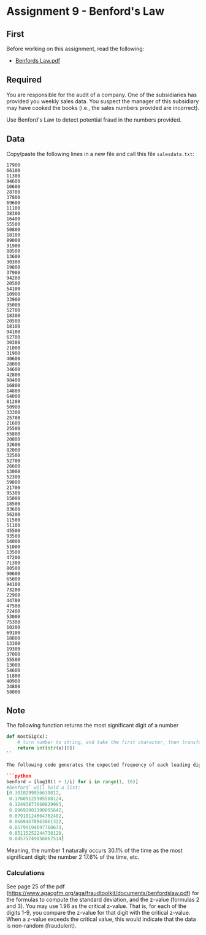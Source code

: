 # Assignment 9 - Benford's Law


## First

Before working on this assignment, read the following:

- [Benfords Law.pdf](https://www.agacgfm.org/aga/fraudtoolkit/documents/benfordslaw.pdf)

## Required

You are responsible for the audit of a company. One of the subsidiaries has provided you weekly sales data. You suspect the manager of this subsidiary may have cooked the books (i.e., the sales numbers provided are incorrect).

Use Benford's Law to detect potential fraud in the numbers provided.

## Data

Copy/paste the following lines in a new file and call this file `salesdata.txt`:

```
17900
66100
11300
94600
10600
28700
37800
69600
11100
38300
16400
55500
50800
18100
89000
31900
88500
13600
30300
19800
37900
94200
20500
54100
10900
33900
35000
52700
18300
20500
18100
94100
62700
30300
21000
31900
40600
28000
34600
42800
98400
16800
14800
64000
81200
50900
33300
25700
21600
25500
65800
20800
32600
82000
32500
52700
26600
13000
52300
59800
21700
95300
15000
18500
83600
56200
11500
51100
45500
93500
14000
51000
13500
47200
71300
80500
90600
65000
94100
73200
22900
44700
47500
72400
53000
75300
10200
69100
18800
13300
19300
37000
55500
13000
54600
11800
40900
34800
58000
```

## Note

The following function returns the most significant digit of a number

```python
def mostSig(x):
	# turn number to string, and take the first character, then transform back to integer
	return int(str(x)[0]) 
``

The following code generates the expected frequency of each leading digit as per Benford's law:

```python
benford = [log10(1 + 1/i) for i in range(1, 10)]
#benford` will hold a list:
[0.3010299956639812,
 0.17609125905568124,
 0.12493873660829993,
 0.09691001300805642,
 0.07918124604762482,
 0.06694678963061322,
 0.05799194697768673,
 0.05115252244738129,
 0.04575749056067514]
```

Meaning, the number 1 naturally occurs 30.1% of the time as the most significant digit; the number 2 17.6% of the time, etc.

### Calculations

See page 25 of the pdf (https://www.agacgfm.org/aga/fraudtoolkit/documents/benfordslaw.pdf) for the formulas to compute the standard deviation, and the z-value (formulas 2 and 3).
You may use 1.96 as the critical z-value. That is, for each of the digits 1-9, you compare the z-value for that digit with the critical z-value. When a z-value exceeds the critical value, this would indicate that the data is non-random (fraudulent).
